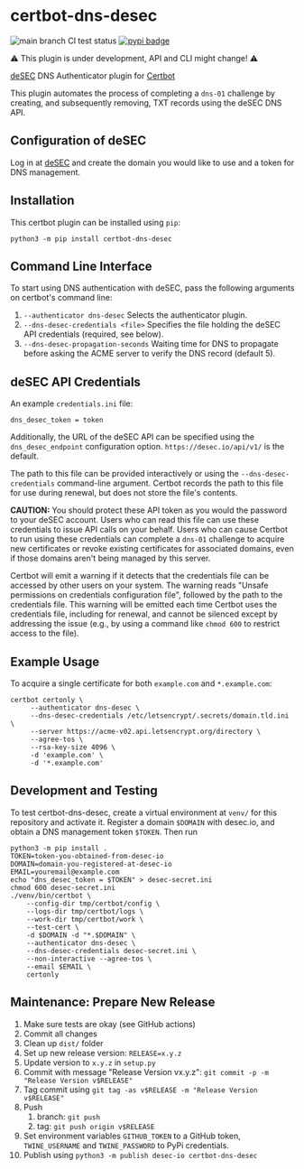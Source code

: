 # certbot-dns-desec

![main branch CI test status](https://github.com/desec-io/certbot-dns-desec/workflows/Tests/badge.svg?branch=main)
[![pypi badge](https://img.shields.io/pypi/v/certbot-dns-desec.svg)](https://pypi.org/project/certbot-dns-desec/)

⚠ This plugin is under development, API and CLI might change! ⚠

[deSEC](https://desec.io/) DNS Authenticator plugin for [Certbot](https://certbot.eff.org/)

This plugin automates the process of completing a ``dns-01`` challenge by
creating, and subsequently removing, TXT records using the deSEC DNS API.

## Configuration of deSEC

Log in at [deSEC](https://desec.io/) and create the domain you would like to use and a token for DNS management.

## Installation

This certbot plugin can be installed using `pip`:

    python3 -m pip install certbot-dns-desec


## Command Line Interface

To start using DNS authentication with deSEC, pass the following arguments on
certbot's command line:

1. ``--authenticator dns-desec`` Selects the authenticator plugin.
1. ``--dns-desec-credentials <file>`` Specifies the file holding the deSEC API credentials (required, see below).
1. ``--dns-desec-propagation-seconds`` Waiting time for DNS to propagate before asking the ACME server to verify the
    DNS record (default 5).


## deSEC API Credentials

An example ``credentials.ini`` file:

    dns_desec_token = token

Additionally, the URL of the deSEC API can be specified using the `dns_desec_endpoint` configuration option.
`https://desec.io/api/v1/` is the default.

The path to this file can be provided interactively or using the
``--dns-desec-credentials`` command-line argument. Certbot
records the path to this file for use during renewal, but does not store the
file's contents.

**CAUTION:** You should protect these API token as you would the
password to your deSEC account. Users who can read this file can use these
credentials to issue API calls on your behalf. Users who can cause
Certbot to run using these credentials can complete a ``dns-01`` challenge to
acquire new certificates or revoke existing certificates for associated
domains, even if those domains aren't being managed by this server.

Certbot will emit a warning if it detects that the credentials file can be
accessed by other users on your system. The warning reads "Unsafe permissions
on credentials configuration file", followed by the path to the credentials
file. This warning will be emitted each time Certbot uses the credentials file,
including for renewal, and cannot be silenced except by addressing the issue
(e.g., by using a command like ``chmod 600`` to restrict access to the file).


## Example Usage

To acquire a single certificate for both ``example.com`` and ``*.example.com``:

    certbot certonly \
         --authenticator dns-desec \
         --dns-desec-credentials /etc/letsencrypt/.secrets/domain.tld.ini \
         --server https://acme-v02.api.letsencrypt.org/directory \
         --agree-tos \
         --rsa-key-size 4096 \
         -d 'example.com' \
         -d '*.example.com'


## Development and Testing

To test certbot-dns-desec, create a virtual environment at `venv/` for this repository and activate it.
Register a domain `$DOMAIN` with desec.io, and obtain a DNS management token `$TOKEN`. Then run

    python3 -m pip install .
    TOKEN=token-you-obtained-from-desec-io
    DOMAIN=domain-you-registered-at-desec-io
    EMAIL=youremail@example.com
    echo "dns_desec_token = $TOKEN" > desec-secret.ini
    chmod 600 desec-secret.ini
    ./venv/bin/certbot \
        --config-dir tmp/certbot/config \
        --logs-dir tmp/certbot/logs \
        --work-dir tmp/certbot/work \
        --test-cert \
        -d $DOMAIN -d "*.$DOMAIN" \
        --authenticator dns-desec \
        --dns-desec-credentials desec-secret.ini \
        --non-interactive --agree-tos \
        --email $EMAIL \
        certonly


## Maintenance: Prepare New Release

1. Make sure tests are okay (see GitHub actions)
1. Commit all changes
1. Clean up `dist/` folder
1. Set up new release version: `RELEASE=x.y.z`
1. Update version to `x.y.z` in `setup.py`
1. Commit with message "Release Version vx.y.z": `git commit -p -m "Release Version v$RELEASE"`
1. Tag commit using `git tag -as v$RELEASE -m "Release Version v$RELEASE"`
1. Push
    1. branch: `git push`
    1. tag: `git push origin v$RELEASE`
1. Set environment variables `GITHUB_TOKEN` to a GitHub token, `TWINE_USERNAME` and `TWINE_PASSWORD` to PyPi
    credentials.
1. Publish using `python3 -m publish desec-io certbot-dns-desec`
